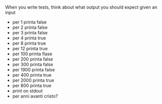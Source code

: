 When you write tests, think about what output you should expect given an input


 - per 1 printa false
 - per 2 printa false
 - per 3 printa false
 - per 4 printa true
 - per 8 printa true
 - per 12 printa true
 - per 100 printa flase
 - per 200 printa false
 - per 300 printa false
 - per 1900 printa false
 - per 400 printa true
 - per 2000 printa true
 - per 800 printa true
 - print on stdout
 - per anni avanti cristo? 
